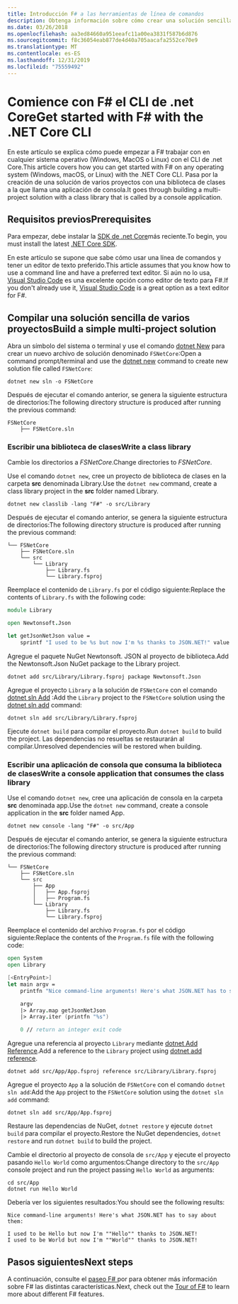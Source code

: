 ```yaml
---
title: Introducción F# a las herramientas de línea de comandos
description: Obtenga información sobre cómo crear una solución sencilla de varios proyectos F# en el uso de la CLI de .net Core en cualquier sistema operativo (Windows, MacOS o Linux).
ms.date: 03/26/2018
ms.openlocfilehash: aa3ed84660a951eeafc11a00ea3831f587b6d876
ms.sourcegitcommit: f8c36054eab877de4d40a705aacafa2552ce70e9
ms.translationtype: MT
ms.contentlocale: es-ES
ms.lasthandoff: 12/31/2019
ms.locfileid: "75559492"
---
```

# <a name="get-started-with-f-with-the-net-core-cli"></a><span data-ttu-id="269d5-103">Comience con F# el CLI de .net Core</span><span class="sxs-lookup"><span data-stu-id="269d5-103">Get started with F# with the .NET Core CLI</span></span>

<span data-ttu-id="269d5-104">En este artículo se explica cómo puede empezar a F# trabajar con en cualquier sistema operativo (Windows, MacOS o Linux) con el CLI de .net Core.</span><span class="sxs-lookup"><span data-stu-id="269d5-104">This article covers how you can get started with F# on any operating system (Windows, macOS, or Linux) with the .NET Core CLI.</span></span> <span data-ttu-id="269d5-105">Pasa por la creación de una solución de varios proyectos con una biblioteca de clases a la que llama una aplicación de consola.</span><span class="sxs-lookup"><span data-stu-id="269d5-105">It goes through building a multi-project solution with a class library that is called by a console application.</span></span>

## <a name="prerequisites"></a><span data-ttu-id="269d5-106">Requisitos previos</span><span class="sxs-lookup"><span data-stu-id="269d5-106">Prerequisites</span></span>

<span data-ttu-id="269d5-107">Para empezar, debe instalar la [SDK de .net Core](https://dotnet.microsoft.com/download)más reciente.</span><span class="sxs-lookup"><span data-stu-id="269d5-107">To begin, you must install the latest [.NET Core SDK](https://dotnet.microsoft.com/download).</span></span>

<span data-ttu-id="269d5-108">En este artículo se supone que sabe cómo usar una línea de comandos y tener un editor de texto preferido.</span><span class="sxs-lookup"><span data-stu-id="269d5-108">This article assumes that you know how to use a command line and have a preferred text editor.</span></span> <span data-ttu-id="269d5-109">Si aún no lo usa, [Visual Studio Code](get-started-vscode.md) es una excelente opción como editor de texto para F#.</span><span class="sxs-lookup"><span data-stu-id="269d5-109">If you don't already use it, [Visual Studio Code](get-started-vscode.md) is a great option as a text editor for F#.</span></span>

## <a name="build-a-simple-multi-project-solution"></a><span data-ttu-id="269d5-110">Compilar una solución sencilla de varios proyectos</span><span class="sxs-lookup"><span data-stu-id="269d5-110">Build a simple multi-project solution</span></span>

<span data-ttu-id="269d5-111">Abra un símbolo del sistema o terminal y use el comando [dotnet New](../../core/tools/dotnet-new.md) para crear un nuevo archivo de solución denominado `FSNetCore`:</span><span class="sxs-lookup"><span data-stu-id="269d5-111">Open a command prompt/terminal and use the [dotnet new](../../core/tools/dotnet-new.md) command to create new solution file called `FSNetCore`:</span></span>

```dotnetcli
dotnet new sln -o FSNetCore
```

<span data-ttu-id="269d5-112">Después de ejecutar el comando anterior, se genera la siguiente estructura de directorios:</span><span class="sxs-lookup"><span data-stu-id="269d5-112">The following directory structure is produced after running the previous command:</span></span>

```console
FSNetCore
    ├── FSNetCore.sln
```

### <a name="write-a-class-library"></a><span data-ttu-id="269d5-113">Escribir una biblioteca de clases</span><span class="sxs-lookup"><span data-stu-id="269d5-113">Write a class library</span></span>

<span data-ttu-id="269d5-114">Cambie los directorios a *FSNetCore*.</span><span class="sxs-lookup"><span data-stu-id="269d5-114">Change directories to *FSNetCore*.</span></span>

<span data-ttu-id="269d5-115">Use el comando `dotnet new`, cree un proyecto de biblioteca de clases en la carpeta **src** denominada Library.</span><span class="sxs-lookup"><span data-stu-id="269d5-115">Use the `dotnet new` command, create a class library project in the **src** folder named Library.</span></span>

```dotnetcli
dotnet new classlib -lang "F#" -o src/Library
```

<span data-ttu-id="269d5-116">Después de ejecutar el comando anterior, se genera la siguiente estructura de directorios:</span><span class="sxs-lookup"><span data-stu-id="269d5-116">The following directory structure is produced after running the previous command:</span></span>

```console
└── FSNetCore
    ├── FSNetCore.sln
    └── src
        └── Library
            ├── Library.fs
            └── Library.fsproj
```

<span data-ttu-id="269d5-117">Reemplace el contenido de `Library.fs` por el código siguiente:</span><span class="sxs-lookup"><span data-stu-id="269d5-117">Replace the contents of `Library.fs` with the following code:</span></span>

```fsharp
module Library

open Newtonsoft.Json

let getJsonNetJson value =
    sprintf "I used to be %s but now I'm %s thanks to JSON.NET!" value (JsonConvert.SerializeObject(value))
```

<span data-ttu-id="269d5-118">Agregue el paquete NuGet Newtonsoft. JSON al proyecto de biblioteca.</span><span class="sxs-lookup"><span data-stu-id="269d5-118">Add the Newtonsoft.Json NuGet package to the Library project.</span></span>

```dotnetcli
dotnet add src/Library/Library.fsproj package Newtonsoft.Json
```

<span data-ttu-id="269d5-119">Agregue el proyecto `Library` a la solución de `FSNetCore` con el comando [dotnet sln Add](../../core/tools/dotnet-sln.md) :</span><span class="sxs-lookup"><span data-stu-id="269d5-119">Add the `Library` project to the `FSNetCore` solution using the [dotnet sln add](../../core/tools/dotnet-sln.md) command:</span></span>

```dotnetcli
dotnet sln add src/Library/Library.fsproj
```

<span data-ttu-id="269d5-120">Ejecute `dotnet build` para compilar el proyecto.</span><span class="sxs-lookup"><span data-stu-id="269d5-120">Run `dotnet build` to build the project.</span></span> <span data-ttu-id="269d5-121">Las dependencias no resueltas se restaurarán al compilar.</span><span class="sxs-lookup"><span data-stu-id="269d5-121">Unresolved dependencies will be restored when building.</span></span>

### <a name="write-a-console-application-that-consumes-the-class-library"></a><span data-ttu-id="269d5-122">Escribir una aplicación de consola que consuma la biblioteca de clases</span><span class="sxs-lookup"><span data-stu-id="269d5-122">Write a console application that consumes the class library</span></span>

<span data-ttu-id="269d5-123">Use el comando `dotnet new`, cree una aplicación de consola en la carpeta **src** denominada app.</span><span class="sxs-lookup"><span data-stu-id="269d5-123">Use the `dotnet new` command, create a console application in the **src** folder named App.</span></span>

```dotnetcli
dotnet new console -lang "F#" -o src/App
```

<span data-ttu-id="269d5-124">Después de ejecutar el comando anterior, se genera la siguiente estructura de directorios:</span><span class="sxs-lookup"><span data-stu-id="269d5-124">The following directory structure is produced after running the previous command:</span></span>

```console
└── FSNetCore
    ├── FSNetCore.sln
    └── src
        ├── App
        │   ├── App.fsproj
        │   ├── Program.fs
        └── Library
            ├── Library.fs
            └── Library.fsproj
```

<span data-ttu-id="269d5-125">Reemplace el contenido del archivo `Program.fs` por el código siguiente:</span><span class="sxs-lookup"><span data-stu-id="269d5-125">Replace the contents of the `Program.fs` file with the following code:</span></span>

```fsharp
open System
open Library

[<EntryPoint>]
let main argv =
    printfn "Nice command-line arguments! Here's what JSON.NET has to say about them:"

    argv
    |> Array.map getJsonNetJson
    |> Array.iter (printfn "%s")

    0 // return an integer exit code
```

<span data-ttu-id="269d5-126">Agregue una referencia al proyecto `Library` mediante [dotnet Add Reference](../../core/tools/dotnet-add-reference.md).</span><span class="sxs-lookup"><span data-stu-id="269d5-126">Add a reference to the `Library` project using [dotnet add reference](../../core/tools/dotnet-add-reference.md).</span></span>

```dotnetcli
dotnet add src/App/App.fsproj reference src/Library/Library.fsproj
```

<span data-ttu-id="269d5-127">Agregue el proyecto `App` a la solución de `FSNetCore` con el comando `dotnet sln add`:</span><span class="sxs-lookup"><span data-stu-id="269d5-127">Add the `App` project to the `FSNetCore` solution using the `dotnet sln add` command:</span></span>

```dotnetcli
dotnet sln add src/App/App.fsproj
```

<span data-ttu-id="269d5-128">Restaure las dependencias de NuGet, `dotnet restore` y ejecute `dotnet build` para compilar el proyecto.</span><span class="sxs-lookup"><span data-stu-id="269d5-128">Restore the NuGet dependencies, `dotnet restore` and run `dotnet build` to build the project.</span></span>

<span data-ttu-id="269d5-129">Cambie el directorio al proyecto de consola de `src/App` y ejecute el proyecto pasando `Hello World` como argumentos:</span><span class="sxs-lookup"><span data-stu-id="269d5-129">Change directory to the `src/App` console project and run the project passing `Hello World` as arguments:</span></span>

```console
cd src/App
dotnet run Hello World
```

<span data-ttu-id="269d5-130">Debería ver los siguientes resultados:</span><span class="sxs-lookup"><span data-stu-id="269d5-130">You should see the following results:</span></span>

```console
Nice command-line arguments! Here's what JSON.NET has to say about them:

I used to be Hello but now I'm ""Hello"" thanks to JSON.NET!
I used to be World but now I'm ""World"" thanks to JSON.NET!
```

## <a name="next-steps"></a><span data-ttu-id="269d5-131">Pasos siguientes</span><span class="sxs-lookup"><span data-stu-id="269d5-131">Next steps</span></span>

<span data-ttu-id="269d5-132">A continuación, consulte el [paseo F# ](../tour.md) por para obtener más información sobre F# las distintas características.</span><span class="sxs-lookup"><span data-stu-id="269d5-132">Next, check out the [Tour of F#](../tour.md) to learn more about different F# features.</span></span>
